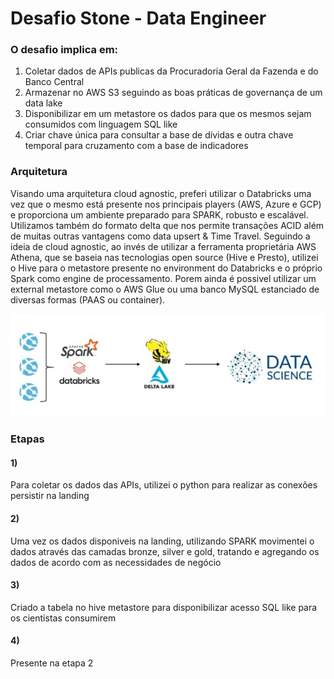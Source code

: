 # Desafio Stone - Data Engineer

### O desafio implica em:
1. Coletar dados de APIs publicas da Procuradoria Geral da Fazenda e do Banco Central
2. Armazenar no AWS S3 seguindo as boas práticas de governança de um data lake
3. Disponibilizar em um metastore os dados para que os mesmos sejam consumidos com linguagem SQL like
4. Criar chave única para consultar a base de dívidas e outra chave temporal para cruzamento com a base de indicadores

### Arquitetura
Visando uma arquitetura cloud agnostic, preferi utilizar o Databricks uma vez que o mesmo está presente nos principais players (AWS, Azure e GCP) e proporciona um ambiente preparado para SPARK, robusto e escalável.
Utilizamos também do formato delta que nos permite transações ACID além de muitas outras vantagens como data upsert & Time Travel.
Seguindo a ideia de cloud agnostic, ao invés de utilizar a ferramenta proprietária AWS Athena, que se baseia nas tecnologias open source (Hive e Presto), utilizei o Hive para o metastore presente no environment do Databricks e o próprio Spark como engine de processamento. Porem ainda é possivel utilizar um external metastore como o AWS Glue ou uma banco MySQL estanciado de diversas formas (PAAS ou container).

![alt text](https://raw.githubusercontent.com/otacilio-psf/desafio-stone-dataengineer/7ac481fd8040bf0920f67991f3f9bf827eab3aac/architecture.jpg?token=AP5DIO2HTWNNG3LCYF7C4S3AOIFES "Arquitetura")

### Etapas
#### 1)
Para coletar os dados das APIs, utilizei o python para realizar as conexões persistir na landing
#### 2)
Uma vez os dados disponiveis na landing, utilizando SPARK movimentei o dados através das camadas bronze, silver e gold, tratando e agregando os dados de acordo com as necessidades de negócio
#### 3)
Criado a tabela no hive metastore para disponibilizar acesso SQL like para os cientistas consumirem
#### 4)
Presente na etapa 2
